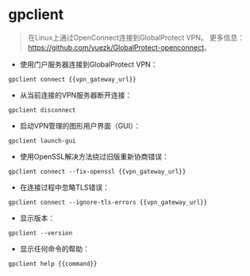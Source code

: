 # gpclient

> 在Linux上通过OpenConnect连接到GlobalProtect VPN。
> 更多信息：<https://github.com/yuezk/GlobalProtect-openconnect>。

- 使用门户服务器连接到GlobalProtect VPN：

`gpclient connect {{vpn_gateway_url}}`

- 从当前连接的VPN服务器断开连接：

`gpclient disconnect`

- 启动VPN管理的图形用户界面（GUI）：

`gpclient launch-gui`

- 使用OpenSSL解决方法绕过旧版重新协商错误：

`gpclient connect --fix-openssl {{vpn_gateway_url}}`

- 在连接过程中忽略TLS错误：

`gpclient connect --ignore-tls-errors {{vpn_gateway_url}}`

- 显示版本：

`gpclient --version`

- 显示任何命令的帮助：

`gpclient help {{command}}`